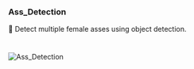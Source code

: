 ### Ass_Detection

🎯 Detect multiple female asses using object detection.

#

![Ass_Detection](https://github.com/sourceduty/Ass_Detection/assets/123030236/cccdf27c-d318-4870-ac37-8d7e64f45a5d)
